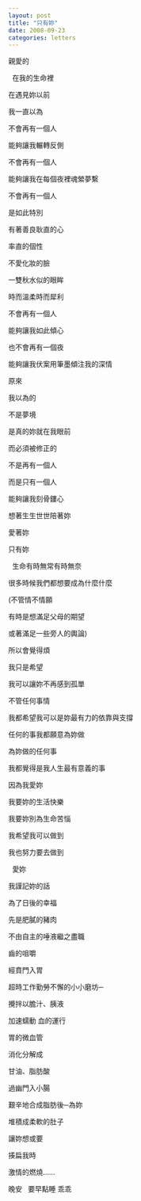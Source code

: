 ```yaml
---
layout: post
title: "只有妳"
date: 2008-09-23
categories: letters
---
```



親愛的


 
在我的生命裡


在遇見妳以前


我一直以為


不會再有一個人


能夠讓我輾轉反側


不會再有一個人


能夠讓我在每個夜裡魂縈夢繫


不會再有一個人


是如此特別


有著善良耿直的心


率直的個性


不愛化妝的臉


一雙秋水似的眼眸


時而溫柔時而犀利


不會再有一個人


能夠讓我如此傾心


也不會再有一個夜


能夠讓我伏案用筆墨傾注我的深情


原來


我以為的


不是夢境


是真的妳就在我眼前


而必須被修正的


不是再有一個人


而是只有一個人


能夠讓我刻骨鏤心


想著生生世世陪著妳


愛著妳


只有妳


 
生命有時無常有時無奈


很多時候我們都想要成為什麼什麼


(不管情不情願


有時是想滿足父母的期望


或著滿足一些旁人的輿論)


所以會覺得煩


我只是希望


我可以讓妳不再感到孤單


不管任何事情


我都希望我可以是妳最有力的依靠與支撐


任何的事我都願意為妳做


為妳做的任何事


我都覺得是我人生最有意義的事


因為我愛妳


我要妳的生活快樂


我要妳別為生命苦惱


我希望我可以做到


我也努力要去做到


 
愛妳


我謹記妳的話


為了日後的幸福


先是肥膩的豬肉


不由自主的唾液繼之盡職


齒的咀嚼


經賁門入胃


超時工作勤勞不懈的小小磨坊─


攪拌以膽汁、胰液


加速蠕動 血的運行


胃的微血管


消化分解成


甘油、脂肪酸


過幽門入小腸


艱辛地合成脂肪後─為妳


堆積成柔軟的肚子


讓妳想或要


揍扁我時


激情的燃燒……


晚安
 
要早點睡
乖乖
